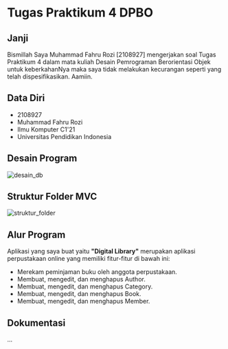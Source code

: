 # Tugas Praktikum 4 DPBO

## Janji

Bismillah Saya Muhammad Fahru Rozi [2108927] mengerjakan soal Tugas Praktikum 4 dalam mata kuliah Desain Pemrograman Berorientasi Objek untuk keberkahanNya maka saya tidak melakukan kecurangan seperti yang telah dispesifikasikan. Aamiin.

## Data Diri

- 2108927
- Muhammad Fahru Rozi
- Ilmu Komputer C1'21
- Universitas Pendidikan Indonesia

## Desain Program

![desain_db](https://github.com/MuhammadFahru/TP4DPBO2023C1/assets/59097913/bd44f5d6-a2b9-4bd2-b176-011dddbde890)

## Struktur Folder MVC

![struktur_folder](https://github.com/MuhammadFahru/TP4DPBO2023C1/assets/59097913/8c23772b-4cda-460f-a8d0-32a3f23a8333)

## Alur Program

Aplikasi yang saya buat yaitu **"Digital Library"** merupakan aplikasi perpustakaan online yang memiliki fitur-fitur di bawah ini:
- Merekam peminjaman buku oleh anggota perpustakaan.
- Membuat, mengedit, dan menghapus Author.
- Membuat, mengedit, dan menghapus Category.
- Membuat, mengedit, dan menghapus Book.
- Membuat, mengedit, dan menghapus Member.

## Dokumentasi
...
